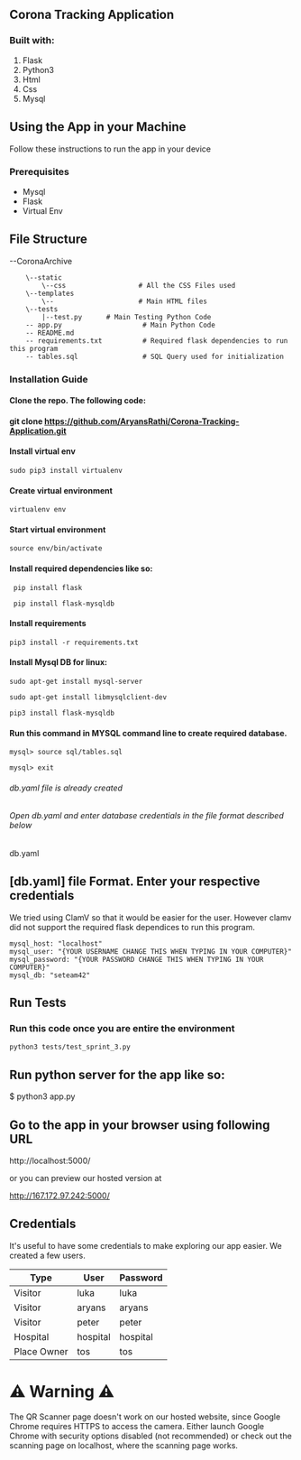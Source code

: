 

## Corona Tracking Application
 
	
<h3>Built with:</h3>

1. Flask
2. Python3
3. Html
4. Css
5. Mysql
	
## Using the App in your Machine
Follow these instructions to run the app in your device
### Prerequisites

- Mysql
- Flask
- Virtual Env
 
## File Structure

\--CoronaArchive
        
        \--static
            \--css                  # All the CSS Files used
        \--templates    
            \--                     # Main HTML files    
        \--tests
            |--test.py      # Main Testing Python Code
        -- app.py                    # Main Python Code
        -- README.md
        -- requirements.txt          # Required flask dependencies to run this program
        -- tables.sql                # SQL Query used for initialization
     


### Installation Guide
#### Clone the repo. The following code:
#### git clone https://github.com/AryansRathi/Corona-Tracking-Application.git

#### Install virtual env

 ```sudo pip3 install virtualenv```

#### Create virtual environment
```virtualenv env```

#### Start virtual environment
```source env/bin/activate```

#### Install required dependencies like so:

 ``` pip install flask```
 
``` pip install flask-mysqldb```

#### Install requirements

```pip3 install -r requirements.txt```

#### Install Mysql DB for linux:
 
```sudo apt-get install mysql-server```
 
```sudo apt-get install libmysqlclient-dev```
 
```pip3 install flask-mysqldb```

 
#### Run this command in MYSQL command line to create required database.

``` mysql> source sql/tables.sql ```

``` mysql> exit ```

######  db.yaml file is already created

###### Open db.yaml and enter database credentials in the file format described below

db.yaml
 
## [db.yaml] file Format. Enter your respective credentials

We tried using ClamV so that it would be easier for the user. However clamv did not support the required flask dependices to run this program.
```mysql
mysql_host: "localhost"
mysql_user: "{YOUR USERNAME CHANGE THIS WHEN TYPING IN YOUR COMPUTER}"
mysql_password: "{YOUR PASSWORD CHANGE THIS WHEN TYPING IN YOUR COMPUTER}"
mysql_db: "seteam42"
```
## Run Tests

<h3>Run this code once you are entire the environment</h3>

``` python3 tests/test_sprint_3.py ```

## Run python server for the app like so:
$ python3 app.py

## Go to the app in your browser using following URL
http://localhost:5000/

or you can preview our hosted version at

http://167.172.97.242:5000/

## Credentials

It's useful to have some credentials to make exploring our app easier. We created a few users.

| Type        | User      | Password |
| ----------- | --------- | -------- |
| Visitor     | luka      | luka     |
| Visitor     | aryans    | aryans   |
| Visitor     | peter     | peter    |
| Hospital    | hospital  | hospital |
| Place Owner | tos       | tos      |

# ⚠️ Warning ⚠️

The QR Scanner page doesn't work on our hosted website, since Google Chrome requires HTTPS to access the camera. Either launch Google Chrome with security options disabled (not recommended) or check out the scanning page on localhost, where the scanning page works.
